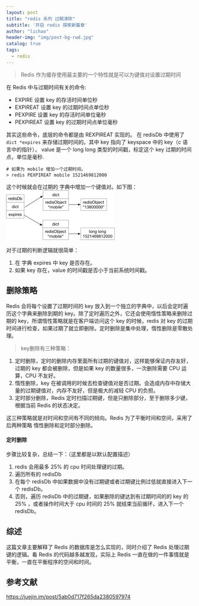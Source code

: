 ```yaml
---
layout: post
title: "redis 系列 过期清除"
subtitle: '开启 redis 探索新篇章'
author: "lichao"
header-img: "img/post-bg-rwd.jpg"
catalog: true
tags:
  - redis 
---
```



> Redis 作为缓存使用最主要的一个特性就是可以为键值对设置过期时间

在 Redis 中与过期时间有关的命令:
* EXPIRE 设置 key 的存活时间单位秒
* EXPIREAT 设置 key 的过期时间点单位秒
* PEXPIRE 设置 key 的存活时间单位毫秒
* PEXPIREAT 设置 key 的过期时间点单位毫秒

其实这些命令，底层的命令都是由 REXPIREAT 实现的。
在 redisDb 中使用了 ```dict *expires``` 来存储过期时间的。其中 key 指向了 keyspace 中的 key（c 语言中的指针）， value 是一个 long long 类型的时间戳，标定这个 key 过期的时间点，单位是毫秒.
```
# 如果为 mobile 增加一个过期时间。
> redis PEXPIREAT mobile 1521469812000
```

这个时候就会在过期的 字典中增加一个键值对。如下图：
![存储概览](/img/redis/32.png)

对于过期的判断逻辑就很简单：
1. 在 字典 expires 中 key 是否存在。
2. 如果 key 存在，value 的时间戳是否小于当前系统时间戳。

## 删除策略



Redis 会将每个设置了过期时间的 key 放入到一个独立的字典中，以后会定时遍历这个字典来删除到期的 key。除了定时遍历之外，它还会使用惰性策略来删除过期的 key，所谓惰性策略就是在客户端访问这个 key 的时候，redis 对 key 的过期时间进行检查，如果过期了就立即删除。定时删除是集中处理，惰性删除是零散处理。


> key删除有三种策略：
1. 定时删除，定时的删除内存里面所有过期的键值对，这样能够保证内存友好，过期的 key 都会被删除，但是如果 key 的数量很多，一次删除需要 CPU 运算，CPU 不友好。
2. 惰性删除，key 在被调用的时候去检查键值对是否过期。会造成内存中存储大量的过期键值对，内存不友好，但是极大的减轻 CPU 的负担。
3. 定时部分删除，Redis 定时扫描过期键，但是只删除部分，至于删除多少键，根据当前 Redis 的状态决定。

这三种策略就是对时间和空间有不同的倾向。Redis 为了平衡时间和空间，采用了后两种策略 惰性删除和定时部分删除。

#### 定时删除

步骤比较复杂，总结一下：（这里都是以默认配置描述）

1. redis 会用最多 25% 的 cpu 时间处理键的过期。
2. 遍历所有的 redisDb
3. 在每个 redisDb 中如果数据中没有过期键或者过期键比例过低就直接进入下一个 redisDb。
4. 否则，遍历 redisDb 中的过期键，如果删除的键达到有过期时间的的 key 的25% ，或者操作时间大于 cpu 时间的 25% 就结束当前循环，进入下一个redisDb。

## 综述
这篇文章主要解释了 Redis 的数据库是怎么实现的，同时介绍了 Redis 处理过期键的逻辑。看 Redis 的代码越多越发现，实际上 Redis 一直在做的一件事情就是平衡，一直在平衡程序的空间和时间。

## 参考文献
https://juejin.im/post/5ab0d717f265da2380597974
